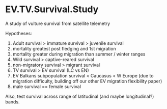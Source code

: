 # EV.TV.Survival.Study
A study of vulture survival from satellite telemetry

Hypotheses:
  1) Adult survival > immature survival > juvenile survival
  2) mortality greatest post fledging and 1st migration
  3) mortality greater during migration than summer / winter ranges
  4) Wild survival > captive-reared survival
  5) non-migratory survival > migrant survival
  6) TV survival > EV survival (LC vs EN)
  7) EV Balkans subpopulation survival < Caucasus < W Europe (due to migration difficulty, building off our other EV migration flexibility paper)
  8) male survival == female survival
  
Also, test survival across range of latitudinal (and maybe longitudinal?) bands. 
